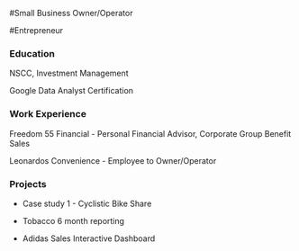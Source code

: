 #Small Business Owner/Operator

#Entrepreneur

### Education

NSCC, Investment Management

Google Data Analyst Certification

### Work Experience
Freedom 55 Financial - Personal Financial Advisor, Corporate Group Benefit Sales

Leonardos Convenience - Employee to Owner/Operator

### Projects

- Case study 1 - Cyclistic Bike Share

- Tobacco 6 month reporting

- Adidas Sales Interactive Dashboard




